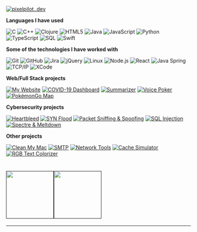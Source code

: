   <p><a href="https://www.youtube.com/watch?v=dQw4w9WgXcQ"><img src="https://img.shields.io/badge/-PIXELPILOT.DEV-000000?style=for-the-badge&amp;logo=react&amp;logoColor=white" alt="pixelpilot..dev"></a></p>
<p><strong>Languages I have used</strong></p>
<p><img src="https://img.shields.io/badge/-C-000000?style=flat&amp;logo=C" alt="C">
<img src="https://img.shields.io/badge/-C++-000000?style=flat&amp;logo=C%2B%2B&amp;logoColor=00599C" alt="C++">
<img src="https://img.shields.io/badge/-Clojure-000000?style=flat&amp;logo=Clojure" alt="Clojure">
<img src="https://img.shields.io/badge/-HTML5-000000?style=flat&amp;logo=HTML5" alt="HTML5">
<img src="https://img.shields.io/badge/-Java-000000?style=flat&amp;logo=Java&amp;logoColor=007396" alt="Java">
<img src="https://img.shields.io/badge/-JavaScript-000000?style=flat&amp;logo=javascript" alt="JavaScript">
<img src="https://img.shields.io/badge/-Python-000000?style=flat&amp;logo=python" alt="Python">
<img src="https://img.shields.io/badge/-TypeScript-000000?style=flat&amp;logo=typescript&amp;logoColor=007ACC" alt="TypeScript">
<img src="https://img.shields.io/badge/-SQL-000000?style=flat&amp;logo=MySQL" alt="SQL">
<img src="https://img.shields.io/badge/-Swift-000000?style=flat&amp;logo=Swift" alt="Swift"></p>
<p><strong>Some of the technologies I have worked with</strong></p>
<p><img src="https://img.shields.io/badge/-Git-000000?style=flat&amp;logo=git&amp;logoColor=F05032" alt="Git">
<img src="https://img.shields.io/badge/-GitHub-000000?style=flat&amp;logo=github&amp;logoColor=FFFFFF" alt="GitHub">
<img src="https://img.shields.io/badge/-Jira-000000?style=flat&amp;logo=jira-software&amp;logoColor=white&amp;logoColor=0052CC" alt="Jira">
<img src="https://img.shields.io/badge/-jQuery-000000?style=flat&amp;logo=jQuery&amp;logoColor=0769AD" alt="jQuery">
<img src="https://img.shields.io/badge/-Linux-000000?style=flat&amp;logo=linux&amp;logoColor=FCC624" alt="Linux">
<img src="https://img.shields.io/badge/-Node.js-000000?style=flat&amp;logo=node.js&amp;logoColor=339933" alt="Node.js">
<img src="https://img.shields.io/badge/-React-000000?style=flat&amp;logo=React&amp;logoColor=61DAFB" alt="React">
<img src="https://img.shields.io/badge/-Spring-000000?style=flat&amp;logo=spring&amp;logoColor=6DB33F" alt="Java Spring">
<img src="https://img.shields.io/badge/-TCP/IP-000000?style=flat&amp;logo=cisco&amp;logoColor=white" alt="TCP/IP">
<img src="https://img.shields.io/badge/-XCode-000000?style=flat&amp;logo=XCode&amp;logoColor=1575F9" alt="XCode"><!-- wi*quL3fcV --></p>
<p><strong>Web/Full Stack projects</strong></p>
<p><a href="https://github.com/chanoiu"><img src="https://img.shields.io/badge/-%F0%9F%A7%AC%C2%A0%C2%A0My%C2%A0Website-000000?style=flat" alt="My Website"></a>
<a href="https://github.com/adamalston/COVID-19-Dashboard"><img src="https://img.shields.io/badge/-%F0%9F%A6%A0%C2%A0COVID%E2%80%9119%C2%A0Dashboard-000000?style=flat" alt="COVID-19 Dashboard"></a>
<a href="https://github.com/adamalston/Summarizer"><img src="https://img.shields.io/badge/-%F0%9F%93%B0%C2%A0%C2%A0Summarizer-000000?style=flat" alt="Summarizer"></a>
<a href="https://github.com/adamalston/Poker"><img src="https://img.shields.io/badge/-%F0%9F%83%8F%C2%A0Voice%C2%A0Poker-000000?style=flat" alt="Voice Poker"></a>
<a href="https://github.com/adamalston/PokemonGo-Map"><img src="https://img.shields.io/badge/-%F0%9F%97%BA%EF%B8%8F%C2%A0Pok%C3%A9monGo%C2%A0Map-000000?style=flat" alt="PokémonGo Map"></a></p>
<p><strong>Cybersecurity projects</strong></p>
<p><a href="https://github.com/adamalston/Heartbleed"><img src="https://img.shields.io/badge/-%F0%9F%A9%B8%C2%A0Heartbleed-000000?style=flat" alt="Heartbleed"></a>
<a href="https://github.com/adamalston/SYN-Flood"><img src="https://img.shields.io/badge/-%F0%9F%8C%8A%C2%A0%C2%A0SYN%C2%A0Flood-000000?style=flat" alt="SYN Flood"></a>
<a href="https://github.com/adamalston/Packet-Sniffing-and-Spoofing"><img src="https://img.shields.io/badge/-%F0%9F%97%83%EF%B8%8F%C2%A0Packet%C2%A0Sniffing%C2%A0&amp;%C2%A0Spoofing-000000?style=flat" alt="Packet Sniffing &amp; Spoofing"></a>
<a href="https://github.com/adamalston/SQL-Injection"><img src="https://img.shields.io/badge/-%F0%9F%92%89%C2%A0%C2%A0SQL%C2%A0Injection-000000?style=flat" alt="SQL Injection"></a>
<a href="https://github.com/adamalston/Meltdown-Spectre"><img src="https://img.shields.io/badge/-%F0%9F%9B%A1%EF%B8%8F%C2%A0Spectre%C2%A0&amp;%C2%A0Meltdown-000000?style=flat" alt="Spectre &amp; Meltdown"></a></p>
<p><strong>Other projects</strong></p>
<p><a href="https://github.com/adamalston/Clean-My-Mac"><img src="https://img.shields.io/badge/-%F0%9F%A7%BC%C2%A0%C2%A0Clean%C2%A0My%C2%A0Mac-000000?style=flat" alt="Clean My Mac"></a>
<a href="https://github.com/adamalston/SMTP"><img src="https://img.shields.io/badge/-%F0%9F%93%A7%C2%A0%C2%A0SMTP-000000?style=flat" alt="SMTP"></a>
<a href="https://github.com/adamalston/Network-Tools"><img src="https://img.shields.io/badge/-%F0%9F%93%A1%C2%A0%C2%A0Network%C2%A0Tools-000000?style=flat" alt="Network Tools"></a>
<a href="https://github.com/adamalston/CacheSimulator"><img src="https://img.shields.io/badge/-%E2%9B%93%EF%B8%8F%C2%A0Cache%C2%A0Simulator-000000?style=flat" alt="Cache Simulator"></a>
<a href="https://github.com/adamalston/rgbTextColorizer"><img src="https://img.shields.io/badge/-%F0%9F%8C%88%C2%A0%C2%A0RGB%C2%A0Text%C2%A0Colorizer-000000?style=flat" alt="RGB Text Colorizer"></a></p>
<h1>
    <a href="">
        <img align="" height="130px" src="https://github-readme-stats.vercel.app/api?username=chanoiu&amp;hide_title=true&amp;show_icons=true&amp;include_all_commits=true&amp;line_height=21&amp;bg_color=0,EC6C6C,FFD479,FFFC79,73FA79&amp;theme=graywhite"><img align="" height="130px" src="https://github-readme-stats.vercel.app/api/top-langs/?username=chanoiu&amp;hide_title=true&amp;layout=compact&amp;bg_color=0,73FA79,73FDFF,7A81FF&amp;theme=graywhite">
    </a>
</h1>
<hr>
